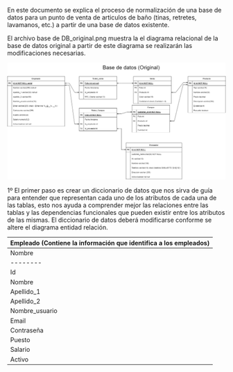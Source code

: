 En este documento se explica el proceso de normalización de una base de datos para un punto de venta
de articulos de baño (tinas, retretes, lavamanos, etc.) a partir de una base de datos existente.

El archivo base de DB_original.png muestra la el diagrama relacional de la base de datos original
a partir de este diagrama se realizarán las modificaciones necesarias.

![Base de datos original](https://github.com/ReneGarBer/SQL_projects/blob/main/database_normalizacion_testing/DB_original.png)

1º El primer paso es crear un diccionario de datos que nos sirva de guía para entender que representan 
cada uno de los atributos de cada una de las tablas, esto nos ayuda a comprender mejor las relaciones 
entre las tablas y las dependencias funcionales que pueden existir entre los atributos de las mismas.
El diccionario de datos deberá modificarse conforme se altere el diagrama entidad relación.

| Empleado (Contiene la información que identifica a los empleados) |
|-------------------------------------------------------------------|
| Nombre | Tipo	| Restricción |	Descripción |
|--------|------|-------------|-------------|
| Id	| Entero |	Serial, no nulo |	Número único para identificar la fila |
| Nombre | Cadena | No nulo	| Nombre que aparece en el acta de nacimiento del empleado |
| Apellido_1 | Cadena	| No nulo	Primer apellido que aparece en el acta de nacimiento del empleado |
| Apellido_2 | Cadena	 | Segundo apellido que aparece en el acta de nacimiento del empleado |
| Nombre_usuario | Cadena	| No nulo	Nombre que usara el empleado para identificarse en la aplicación |
| Email	| Cadena | No nulo | Correo electrónico del empleado |
| Contraseña | Cadena	| No nulo |	Contraseña que usará el empleado para acceder a la aplicación |
| Puesto |Cadena | No nulo | Cargo que ocupa el empleado dentro de la empresa |
| Salario |	Decimal	No nulo	| Sueldo del empleado |
|Activo	| Booleano |	No nulo | Es verdadero si el empleado continua trabajando en la empresa, de lo contrario es falso. |

